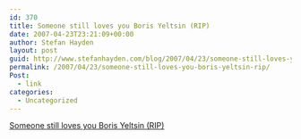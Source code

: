 ```yaml
---
id: 370
title: Someone still loves you Boris Yeltsin (RIP)
date: 2007-04-23T23:21:09+00:00
author: Stefan Hayden
layout: post
guid: http://www.stefanhayden.com/blog/2007/04/23/someone-still-loves-you-boris-yeltsin-rip/
permalink: /2007/04/23/someone-still-loves-you-boris-yeltsin-rip/
Post:
  - link
categories:
  - Uncategorized
---
```

<p><a href="http://www.buzzfeed.com/buzz/Remembering_Boris_Yeltsin">Someone still loves you Boris Yeltsin (RIP)</a>
</p>
